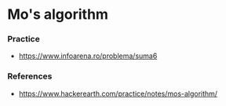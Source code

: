 # Mo's algorithm

### Practice
- https://www.infoarena.ro/problema/suma6

### References
- https://www.hackerearth.com/practice/notes/mos-algorithm/


